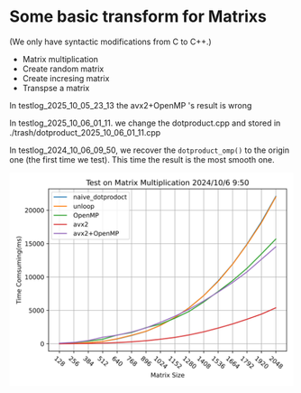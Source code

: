 # Some basic transform for Matrixs

(We only have syntactic modifications from C to C++.)

- Matrix multiplication
- Create random matrix
- Create incresing matrix
- Transpse a matrix

In testlog_2025_10_05_23_13 the avx2+OpenMP 's result is wrong

In testlog_2025_10_06_01_11. we change the dotproduct.cpp and stored in ./trash/dotproduct_2025_10_06_01_11.cpp

In testlog_2024_10_06_09_50, we recover the `dotproduct_omp()` to the origin one (the first time we test). This time the result is the most smooth one.

![alt text](testlog_2024_10_06_09_50.svg)